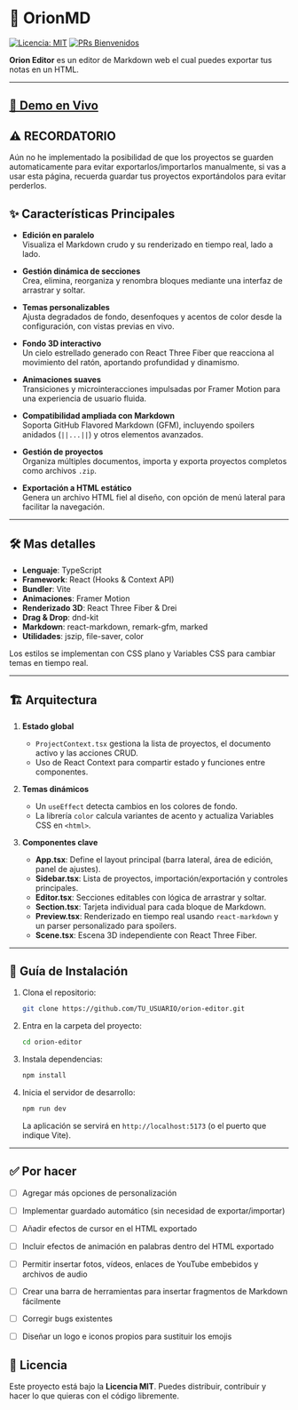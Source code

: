 # 🌌 OrionMD

[![Licencia: MIT](https://img.shields.io/badge/Licencia-MIT-blue.svg)](https://opensource.org/licenses/MIT) [![PRs Bienvenidos](https://img.shields.io/badge/PRs-bienvenidos-brightgreen.svg)](https://archesv.xyz/)

**Orion Editor** es un editor de Markdown web el cual puedes exportar tus notas en un HTML.

---

## [🔗 Demo en Vivo](http://orion.archesv.xyz/)

## ⚠️ RECORDATORIO

Aún no he implementado la posibilidad de que los proyectos se guarden automaticamente para evitar exportarlos/importarlos manualmente, si vas a usar esta página, recuerda guardar tus proyectos exportándolos para evitar perderlos.

## ✨ Características Principales

- **Edición en paralelo**  
  Visualiza el Markdown crudo y su renderizado en tiempo real, lado a lado.

- **Gestión dinámica de secciones**  
  Crea, elimina, reorganiza y renombra bloques mediante una interfaz de arrastrar y soltar.

- **Temas personalizables**  
  Ajusta degradados de fondo, desenfoques y acentos de color desde la configuración, con vistas previas en vivo.

- **Fondo 3D interactivo**  
  Un cielo estrellado generado con React Three Fiber que reacciona al movimiento del ratón, aportando profundidad y dinamismo.

- **Animaciones suaves**  
  Transiciones y microinteracciones impulsadas por Framer Motion para una experiencia de usuario fluida.

- **Compatibilidad ampliada con Markdown**  
  Soporta GitHub Flavored Markdown (GFM), incluyendo spoilers anidados (`||...||`) y otros elementos avanzados.

- **Gestión de proyectos**  
  Organiza múltiples documentos, importa y exporta proyectos completos como archivos `.zip`.

- **Exportación a HTML estático**  
  Genera un archivo HTML fiel al diseño, con opción de menú lateral para facilitar la navegación.

---

## 🛠️ Mas detalles

- **Lenguaje**: TypeScript
- **Framework**: React (Hooks & Context API)
- **Bundler**: Vite
- **Animaciones**: Framer Motion
- **Renderizado 3D**: React Three Fiber & Drei
- **Drag & Drop**: dnd-kit
- **Markdown**: react-markdown, remark-gfm, marked
- **Utilidades**: jszip, file-saver, color

Los estilos se implementan con CSS plano y Variables CSS para cambiar temas en tiempo real.

---

## 🏗️ Arquitectura

1. **Estado global**
    - `ProjectContext.tsx` gestiona la lista de proyectos, el documento activo y las acciones CRUD.
    - Uso de React Context para compartir estado y funciones entre componentes.

2. **Temas dinámicos**
    - Un `useEffect` detecta cambios en los colores de fondo.
    - La librería `color` calcula variantes de acento y actualiza Variables CSS en `<html>`.

3. **Componentes clave**
    - **App.tsx**: Define el layout principal (barra lateral, área de edición, panel de ajustes).
    - **Sidebar.tsx**: Lista de proyectos, importación/exportación y controles principales.
    - **Editor.tsx**: Secciones editables con lógica de arrastrar y soltar.
    - **Section.tsx**: Tarjeta individual para cada bloque de Markdown.
    - **Preview.tsx**: Renderizado en tiempo real usando `react-markdown` y un parser personalizado para spoilers.
    - **Scene.tsx**: Escena 3D independiente con React Three Fiber.

---

## 🚀 Guía de Instalación

1. Clona el repositorio:
   ```bash
   git clone https://github.com/TU_USUARIO/orion-editor.git


2. Entra en la carpeta del proyecto:

   ```bash
   cd orion-editor
   ```
3. Instala dependencias:

   ```bash
   npm install
   ```
4. Inicia el servidor de desarrollo:

   ```bash
   npm run dev
   ```

   La aplicación se servirá en `http://localhost:5173` (o el puerto que indique Vite).

---

## ✅ Por hacer

* [ ] Agregar más opciones de personalización
* [ ] Implementar guardado automático (sin necesidad de exportar/importar)
* [ ] Añadir efectos de cursor en el HTML exportado
* [ ] Incluir efectos de animación en palabras dentro del HTML exportado
* [ ] Permitir insertar fotos, vídeos, enlaces de YouTube embebidos y archivos de audio
* [ ] Crear una barra de herramientas para insertar fragmentos de Markdown fácilmente
* [ ] Corregir bugs existentes
* [ ] Diseñar un logo e iconos propios para sustituir los emojis


## 📜 Licencia



Este proyecto está bajo la **Licencia MIT**. Puedes distribuir, contribuir y hacer lo que quieras con el código libremente.
